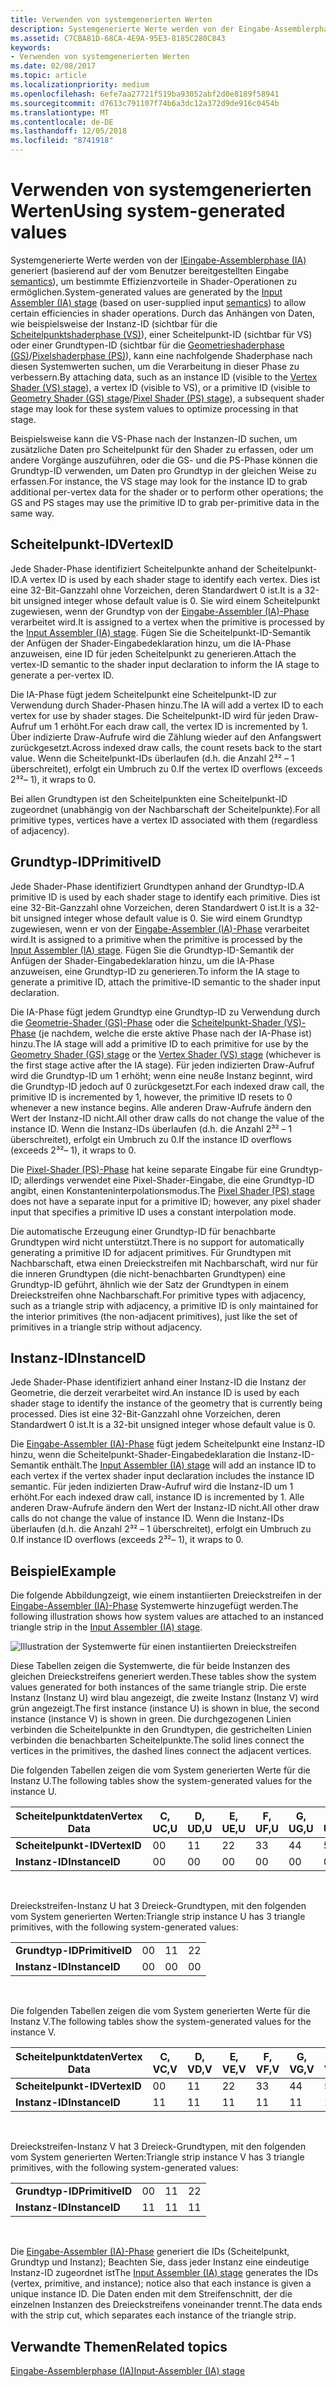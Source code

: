 ```yaml
---
title: Verwenden von systemgenerierten Werten
description: Systemgenerierte Werte werden von der Eingabe-Assemblerphase (IA) generiert (basierend auf der vom Benutzer bereitgestellten Eingabesemantik), um bestimmte Effizienzvorteile in Shader-Operationen zu ermöglichen.
ms.assetid: C7CBA81D-68CA-4E9A-95E3-8185C280C843
keywords:
- Verwenden von systemgenerierten Werten
ms.date: 02/08/2017
ms.topic: article
ms.localizationpriority: medium
ms.openlocfilehash: 6efe7aa27721f519ba93052abf2d0e8189f58941
ms.sourcegitcommit: d7613c791107f74b6a3dc12a372d9de916c0454b
ms.translationtype: MT
ms.contentlocale: de-DE
ms.lasthandoff: 12/05/2018
ms.locfileid: "8741918"
---
```

# <a name="span-iddirect3dconceptsusingsystem-generatedvaluesspanusing-system-generated-values"></a><span data-ttu-id="44a3b-104"><span id="direct3dconcepts.using_system-generated_values"></span>Verwenden von systemgenerierten Werten</span><span class="sxs-lookup"><span data-stu-id="44a3b-104"><span id="direct3dconcepts.using_system-generated_values"></span>Using system-generated values</span></span>


<span data-ttu-id="44a3b-105">Systemgenerierte Werte werden von der [IEingabe-Assemblerphase (IA)](input-assembler-stage--ia-.md) generiert (basierend auf der vom Benutzer bereitgestellten Eingabe [semantics](https://msdn.microsoft.com/library/windows/desktop/bb509647)), um bestimmte Effizienzvorteile in Shader-Operationen zu ermöglichen.</span><span class="sxs-lookup"><span data-stu-id="44a3b-105">System-generated values are generated by the [Input Assembler (IA) stage](input-assembler-stage--ia-.md) (based on user-supplied input [semantics](https://msdn.microsoft.com/library/windows/desktop/bb509647)) to allow certain efficiencies in shader operations.</span></span> <span data-ttu-id="44a3b-106">Durch das Anhängen von Daten, wie beispielsweise der Instanz-ID (sichtbar für die [Scheitelpunktshaderphase (VS)](vertex-shader-stage--vs-.md)), einer Scheitelpunkt-ID (sichtbar für VS) oder einer Grundtypen-ID (sichtbar für die [Geometrieshaderphase (GS)](geometry-shader-stage--gs-.md)/[Pixelshaderphase (PS)](pixel-shader-stage--ps-.md)), kann eine nachfolgende Shaderphase nach diesen Systemwerten suchen, um die Verarbeitung in dieser Phase zu verbessern.</span><span class="sxs-lookup"><span data-stu-id="44a3b-106">By attaching data, such as an instance ID (visible to the [Vertex Shader (VS) stage](vertex-shader-stage--vs-.md)), a vertex ID (visible to VS), or a primitive ID (visible to [Geometry Shader (GS) stage](geometry-shader-stage--gs-.md)/[Pixel Shader (PS) stage](pixel-shader-stage--ps-.md)), a subsequent shader stage may look for these system values to optimize processing in that stage.</span></span>

<span data-ttu-id="44a3b-107">Beispielsweise kann die VS-Phase nach der Instanzen-ID suchen, um zusätzliche Daten pro Scheitelpunkt für den Shader zu erfassen, oder um andere Vorgänge auszuführen, oder die GS- und die PS-Phase können die Grundtyp-ID verwenden, um Daten pro Grundtyp in der gleichen Weise zu erfassen.</span><span class="sxs-lookup"><span data-stu-id="44a3b-107">For instance, the VS stage may look for the instance ID to grab additional per-vertex data for the shader or to perform other operations; the GS and PS stages may use the primitive ID to grab per-primitive data in the same way.</span></span>

## <a name="span-idvertexidspanspan-idvertexidspanspan-idvertexidspanvertexid"></a><span data-ttu-id="44a3b-108"><span id="VertexID"></span><span id="vertexid"></span><span id="VERTEXID"></span>Scheitelpunkt-ID</span><span class="sxs-lookup"><span data-stu-id="44a3b-108"><span id="VertexID"></span><span id="vertexid"></span><span id="VERTEXID"></span>VertexID</span></span>


<span data-ttu-id="44a3b-109">Jede Shader-Phase identifiziert Scheitelpunkte anhand der Scheitelpunkt-ID.</span><span class="sxs-lookup"><span data-stu-id="44a3b-109">A vertex ID is used by each shader stage to identify each vertex.</span></span> <span data-ttu-id="44a3b-110">Dies ist eine 32-Bit-Ganzzahl ohne Vorzeichen, deren Standardwert 0 ist.</span><span class="sxs-lookup"><span data-stu-id="44a3b-110">It is a 32-bit unsigned integer whose default value is 0.</span></span> <span data-ttu-id="44a3b-111">Sie wird einem Scheitelpunkt zugewiesen, wenn der Grundtyp von der [Eingabe-Assembler (IA)-Phase](input-assembler-stage--ia-.md) verarbeitet wird.</span><span class="sxs-lookup"><span data-stu-id="44a3b-111">It is assigned to a vertex when the primitive is processed by the [Input Assembler (IA) stage](input-assembler-stage--ia-.md).</span></span> <span data-ttu-id="44a3b-112">Fügen Sie die Scheitelpunkt-ID-Semantik der Anfügen der Shader-Eingabedeklaration hinzu, um die IA-Phase anzuweisen, eine ID für jeden Scheitelpunkt zu generieren.</span><span class="sxs-lookup"><span data-stu-id="44a3b-112">Attach the vertex-ID semantic to the shader input declaration to inform the IA stage to generate a per-vertex ID.</span></span>

<span data-ttu-id="44a3b-113">Die IA-Phase fügt jedem Scheitelpunkt eine Scheitelpunkt-ID zur Verwendung durch Shader-Phasen hinzu.</span><span class="sxs-lookup"><span data-stu-id="44a3b-113">The IA will add a vertex ID to each vertex for use by shader stages.</span></span> <span data-ttu-id="44a3b-114">Die Scheitelpunkt-ID wird für jeden Draw-Aufruf um 1 erhöht.</span><span class="sxs-lookup"><span data-stu-id="44a3b-114">For each draw call, the vertex ID is incremented by 1.</span></span> <span data-ttu-id="44a3b-115">Über indizierte Draw-Aufrufe wird die Zählung wieder auf den Anfangswert zurückgesetzt.</span><span class="sxs-lookup"><span data-stu-id="44a3b-115">Across indexed draw calls, the count resets back to the start value.</span></span> <span data-ttu-id="44a3b-116">Wenn die Scheitelpunkt-IDs überlaufen (d.h. die Anzahl 2³² – 1 überschreitet), erfolgt ein Umbruch zu 0.</span><span class="sxs-lookup"><span data-stu-id="44a3b-116">If the vertex ID overflows (exceeds 2³²– 1), it wraps to 0.</span></span>

<span data-ttu-id="44a3b-117">Bei allen Grundtypen ist den Scheitelpunkten eine Scheitelpunkt-ID zugeordnet (unabhängig von der Nachbarschaft der Scheitelpunkte).</span><span class="sxs-lookup"><span data-stu-id="44a3b-117">For all primitive types, vertices have a vertex ID associated with them (regardless of adjacency).</span></span>

## <a name="span-idprimitiveidspanspan-idprimitiveidspanspan-idprimitiveidspanprimitiveid"></a><span data-ttu-id="44a3b-118"><span id="PrimitiveID"></span><span id="primitiveid"></span><span id="PRIMITIVEID"></span>Grundtyp-ID</span><span class="sxs-lookup"><span data-stu-id="44a3b-118"><span id="PrimitiveID"></span><span id="primitiveid"></span><span id="PRIMITIVEID"></span>PrimitiveID</span></span>


<span data-ttu-id="44a3b-119">Jede Shader-Phase identifiziert Grundtypen anhand der Grundtyp-ID.</span><span class="sxs-lookup"><span data-stu-id="44a3b-119">A primitive ID is used by each shader stage to identify each primitive.</span></span> <span data-ttu-id="44a3b-120">Dies ist eine 32-Bit-Ganzzahl ohne Vorzeichen, deren Standardwert 0 ist.</span><span class="sxs-lookup"><span data-stu-id="44a3b-120">It is a 32-bit unsigned integer whose default value is 0.</span></span> <span data-ttu-id="44a3b-121">Sie wird einem Grundtyp zugewiesen, wenn er von der [Eingabe-Assembler (IA)-Phase](input-assembler-stage--ia-.md) verarbeitet wird.</span><span class="sxs-lookup"><span data-stu-id="44a3b-121">It is assigned to a primitive when the primitive is processed by the [Input Assembler (IA) stage](input-assembler-stage--ia-.md).</span></span> <span data-ttu-id="44a3b-122">Fügen Sie die Grundtyp-ID-Semantik der Anfügen der Shader-Eingabedeklaration hinzu, um die IA-Phase anzuweisen, eine Grundtyp-ID zu generieren.</span><span class="sxs-lookup"><span data-stu-id="44a3b-122">To inform the IA stage to generate a primitive ID, attach the primitive-ID semantic to the shader input declaration.</span></span>

<span data-ttu-id="44a3b-123">Die IA-Phase fügt jedem Grundtyp eine Grundtyp-ID zu Verwendung durch die [Geometrie-Shader (GS)-Phase](geometry-shader-stage--gs-.md) oder die [Scheitelpunkt-Shader (VS)-Phase](vertex-shader-stage--vs-.md) (je nachdem, welche die erste aktive Phase nach der IA-Phase ist) hinzu.</span><span class="sxs-lookup"><span data-stu-id="44a3b-123">The IA stage will add a primitive ID to each primitive for use by the [Geometry Shader (GS) stage](geometry-shader-stage--gs-.md) or the [Vertex Shader (VS) stage](vertex-shader-stage--vs-.md) (whichever is the first stage active after the IA stage).</span></span> <span data-ttu-id="44a3b-124">Für jeden indizierten Draw-Aufruf wird die Grundtyp-ID um 1 erhöht; wenn eine neu8e Instanz beginnt, wird die Grundtyp-ID jedoch auf 0 zurückgesetzt.</span><span class="sxs-lookup"><span data-stu-id="44a3b-124">For each indexed draw call, the primitive ID is incremented by 1, however, the primitive ID resets to 0 whenever a new instance begins.</span></span> <span data-ttu-id="44a3b-125">Alle anderen Draw-Aufrufe ändern den Wert der Instanz-ID nicht.</span><span class="sxs-lookup"><span data-stu-id="44a3b-125">All other draw calls do not change the value of the instance ID.</span></span> <span data-ttu-id="44a3b-126">Wenn die Instanz-IDs überlaufen (d.h. die Anzahl 2³² – 1 überschreitet), erfolgt ein Umbruch zu 0.</span><span class="sxs-lookup"><span data-stu-id="44a3b-126">If the instance ID overflows (exceeds 2³²– 1), it wraps to 0.</span></span>

<span data-ttu-id="44a3b-127">Die [Pixel-Shader (PS)-Phase](pixel-shader-stage--ps-.md) hat keine separate Eingabe für eine Grundtyp-ID; allerdings verwendet eine Pixel-Shader-Eingabe, die eine Grundtyp-ID angibt, einen Konstanteninterpolationsmodus.</span><span class="sxs-lookup"><span data-stu-id="44a3b-127">The [Pixel Shader (PS) stage](pixel-shader-stage--ps-.md) does not have a separate input for a primitive ID; however, any pixel shader input that specifies a primitive ID uses a constant interpolation mode.</span></span>

<span data-ttu-id="44a3b-128">Die automatische Erzeugung einer Grundtyp-ID für benachbarte Grundtypen wird nicht unterstützt.</span><span class="sxs-lookup"><span data-stu-id="44a3b-128">There is no support for automatically generating a primitive ID for adjacent primitives.</span></span> <span data-ttu-id="44a3b-129">Für Grundtypen mit Nachbarschaft, etwa einen Dreieckstreifen mit Nachbarschaft, wird nur für die inneren Grundtypen (die nicht-benachbarten Grundtypen) eine Grundtyp-ID geführt, ähnlich wie der Satz der Grundtypen in einem Dreieckstreifen ohne Nachbarschaft.</span><span class="sxs-lookup"><span data-stu-id="44a3b-129">For primitive types with adjacency, such as a triangle strip with adjacency, a primitive ID is only maintained for the interior primitives (the non-adjacent primitives), just like the set of primitives in a triangle strip without adjacency.</span></span>

## <a name="span-idinstanceidspanspan-idinstanceidspanspan-idinstanceidspaninstanceid"></a><span data-ttu-id="44a3b-130"><span id="InstanceID"></span><span id="instanceid"></span><span id="INSTANCEID"></span>Instanz-ID</span><span class="sxs-lookup"><span data-stu-id="44a3b-130"><span id="InstanceID"></span><span id="instanceid"></span><span id="INSTANCEID"></span>InstanceID</span></span>


<span data-ttu-id="44a3b-131">Jede Shader-Phase identifiziert anhand einer Instanz-ID die Instanz der Geometrie, die derzeit verarbeitet wird.</span><span class="sxs-lookup"><span data-stu-id="44a3b-131">An instance ID is used by each shader stage to identify the instance of the geometry that is currently being processed.</span></span> <span data-ttu-id="44a3b-132">Dies ist eine 32-Bit-Ganzzahl ohne Vorzeichen, deren Standardwert 0 ist.</span><span class="sxs-lookup"><span data-stu-id="44a3b-132">It is a 32-bit unsigned integer whose default value is 0.</span></span>

<span data-ttu-id="44a3b-133">Die [Eingabe-Assembler (IA)-Phase](input-assembler-stage--ia-.md) fügt jedem Scheitelpunkt eine Instanz-ID hinzu, wenn die Scheitelpunkt-Shader-Eingabedeklaration die Instanz-ID-Semantik enthält.</span><span class="sxs-lookup"><span data-stu-id="44a3b-133">The [Input Assembler (IA) stage](input-assembler-stage--ia-.md) will add an instance ID to each vertex if the vertex shader input declaration includes the instance ID semantic.</span></span> <span data-ttu-id="44a3b-134">Für jeden indizierten Draw-Aufruf wird die Instanz-ID um 1 erhöht.</span><span class="sxs-lookup"><span data-stu-id="44a3b-134">For each indexed draw call, instance ID is incremented by 1.</span></span> <span data-ttu-id="44a3b-135">Alle anderen Draw-Aufrufe ändern den Wert der Instanz-ID nicht.</span><span class="sxs-lookup"><span data-stu-id="44a3b-135">All other draw calls do not change the value of instance ID.</span></span> <span data-ttu-id="44a3b-136">Wenn die Instanz-IDs überlaufen (d.h. die Anzahl 2³² – 1 überschreitet), erfolgt ein Umbruch zu 0.</span><span class="sxs-lookup"><span data-stu-id="44a3b-136">If instance ID overflows (exceeds 2³²– 1), it wraps to 0.</span></span>

## <a name="span-idexamplespanspan-idexamplespanspan-idexamplespanexample"></a><span data-ttu-id="44a3b-137"><span id="Example"></span><span id="example"></span><span id="EXAMPLE"></span>Beispiel</span><span class="sxs-lookup"><span data-stu-id="44a3b-137"><span id="Example"></span><span id="example"></span><span id="EXAMPLE"></span>Example</span></span>


<span data-ttu-id="44a3b-138">Die folgende Abbildungzeigt, wie einem instantiierten Dreieckstreifen in der [Eingabe-Assembler (IA)-Phase](input-assembler-stage--ia-.md) Systemwerte hinzugefügt werden.</span><span class="sxs-lookup"><span data-stu-id="44a3b-138">The following illustration shows how system values are attached to an instanced triangle strip in the [Input Assembler (IA) stage](input-assembler-stage--ia-.md).</span></span>

![Illustration der Systemwerte für einen instantiierten Dreieckstreifen](images/d3d10-ia-example.png)

<span data-ttu-id="44a3b-140">Diese Tabellen zeigen die Systemwerte, die für beide Instanzen des gleichen Dreieckstreifens generiert werden.</span><span class="sxs-lookup"><span data-stu-id="44a3b-140">These tables show the system values generated for both instances of the same triangle strip.</span></span> <span data-ttu-id="44a3b-141">Die erste Instanz (Instanz U) wird blau angezeigt, die zweite Instanz (Instanz V) wird grün angezeigt.</span><span class="sxs-lookup"><span data-stu-id="44a3b-141">The first instance (instance U) is shown in blue, the second instance (instance V) is shown in green.</span></span> <span data-ttu-id="44a3b-142">Die durchgezogenen Linien verbinden die Scheitelpunkte in den Grundtypen, die gestrichelten Linien verbinden die benachbarten Scheitelpunkte.</span><span class="sxs-lookup"><span data-stu-id="44a3b-142">The solid lines connect the vertices in the primitives, the dashed lines connect the adjacent vertices.</span></span>

<span data-ttu-id="44a3b-143">Die folgenden Tabellen zeigen die vom System generierten Werte für die Instanz U.</span><span class="sxs-lookup"><span data-stu-id="44a3b-143">The following tables show the system-generated values for the instance U.</span></span>

| <span data-ttu-id="44a3b-144">Scheitelpunktdaten</span><span class="sxs-lookup"><span data-stu-id="44a3b-144">Vertex Data</span></span>    | <span data-ttu-id="44a3b-145">C, U</span><span class="sxs-lookup"><span data-stu-id="44a3b-145">C,U</span></span> | <span data-ttu-id="44a3b-146">D, U</span><span class="sxs-lookup"><span data-stu-id="44a3b-146">D,U</span></span> | <span data-ttu-id="44a3b-147">E, U</span><span class="sxs-lookup"><span data-stu-id="44a3b-147">E,U</span></span> | <span data-ttu-id="44a3b-148">F, U</span><span class="sxs-lookup"><span data-stu-id="44a3b-148">F,U</span></span> | <span data-ttu-id="44a3b-149">G, U</span><span class="sxs-lookup"><span data-stu-id="44a3b-149">G,U</span></span> | <span data-ttu-id="44a3b-150">H, U</span><span class="sxs-lookup"><span data-stu-id="44a3b-150">H,U</span></span> | <span data-ttu-id="44a3b-151">I, U</span><span class="sxs-lookup"><span data-stu-id="44a3b-151">I,U</span></span> | <span data-ttu-id="44a3b-152">J, U</span><span class="sxs-lookup"><span data-stu-id="44a3b-152">J,U</span></span> | <span data-ttu-id="44a3b-153">K, U</span><span class="sxs-lookup"><span data-stu-id="44a3b-153">K,U</span></span> | <span data-ttu-id="44a3b-154">L, U</span><span class="sxs-lookup"><span data-stu-id="44a3b-154">L,U</span></span> |
|----------------|-----|-----|-----|-----|-----|-----|-----|-----|-----|-----|
| **<span data-ttu-id="44a3b-155">Scheitelpunkt-ID</span><span class="sxs-lookup"><span data-stu-id="44a3b-155">VertexID</span></span>**   | <span data-ttu-id="44a3b-156">0</span><span class="sxs-lookup"><span data-stu-id="44a3b-156">0</span></span>   | <span data-ttu-id="44a3b-157">1</span><span class="sxs-lookup"><span data-stu-id="44a3b-157">1</span></span>   | <span data-ttu-id="44a3b-158">2</span><span class="sxs-lookup"><span data-stu-id="44a3b-158">2</span></span>   | <span data-ttu-id="44a3b-159">3</span><span class="sxs-lookup"><span data-stu-id="44a3b-159">3</span></span>   | <span data-ttu-id="44a3b-160">4</span><span class="sxs-lookup"><span data-stu-id="44a3b-160">4</span></span>   | <span data-ttu-id="44a3b-161">5</span><span class="sxs-lookup"><span data-stu-id="44a3b-161">5</span></span>   | <span data-ttu-id="44a3b-162">6</span><span class="sxs-lookup"><span data-stu-id="44a3b-162">6</span></span>   | <span data-ttu-id="44a3b-163">7</span><span class="sxs-lookup"><span data-stu-id="44a3b-163">7</span></span>   | <span data-ttu-id="44a3b-164">8</span><span class="sxs-lookup"><span data-stu-id="44a3b-164">8</span></span>   | <span data-ttu-id="44a3b-165">9</span><span class="sxs-lookup"><span data-stu-id="44a3b-165">9</span></span>   |
| **<span data-ttu-id="44a3b-166">Instanz-ID</span><span class="sxs-lookup"><span data-stu-id="44a3b-166">InstanceID</span></span>** | <span data-ttu-id="44a3b-167">0</span><span class="sxs-lookup"><span data-stu-id="44a3b-167">0</span></span>   | <span data-ttu-id="44a3b-168">0</span><span class="sxs-lookup"><span data-stu-id="44a3b-168">0</span></span>   | <span data-ttu-id="44a3b-169">0</span><span class="sxs-lookup"><span data-stu-id="44a3b-169">0</span></span>   | <span data-ttu-id="44a3b-170">0</span><span class="sxs-lookup"><span data-stu-id="44a3b-170">0</span></span>   | <span data-ttu-id="44a3b-171">0</span><span class="sxs-lookup"><span data-stu-id="44a3b-171">0</span></span>   | <span data-ttu-id="44a3b-172">0</span><span class="sxs-lookup"><span data-stu-id="44a3b-172">0</span></span>   | <span data-ttu-id="44a3b-173">0</span><span class="sxs-lookup"><span data-stu-id="44a3b-173">0</span></span>   | <span data-ttu-id="44a3b-174">0</span><span class="sxs-lookup"><span data-stu-id="44a3b-174">0</span></span>   | <span data-ttu-id="44a3b-175">0</span><span class="sxs-lookup"><span data-stu-id="44a3b-175">0</span></span>   | <span data-ttu-id="44a3b-176">0</span><span class="sxs-lookup"><span data-stu-id="44a3b-176">0</span></span>   |

 

<span data-ttu-id="44a3b-177">Dreieckstreifen-Instanz U hat 3 Dreieck-Grundtypen, mit den folgenden vom System generierten Werten:</span><span class="sxs-lookup"><span data-stu-id="44a3b-177">Triangle strip instance U has 3 triangle primitives, with the following system-generated values:</span></span>

|                 |     |     |     |
|-----------------|-----|-----|-----|
| **<span data-ttu-id="44a3b-178">Grundtyp-ID</span><span class="sxs-lookup"><span data-stu-id="44a3b-178">PrimitiveID</span></span>** | <span data-ttu-id="44a3b-179">0</span><span class="sxs-lookup"><span data-stu-id="44a3b-179">0</span></span>   | <span data-ttu-id="44a3b-180">1</span><span class="sxs-lookup"><span data-stu-id="44a3b-180">1</span></span>   | <span data-ttu-id="44a3b-181">2</span><span class="sxs-lookup"><span data-stu-id="44a3b-181">2</span></span>   |
| **<span data-ttu-id="44a3b-182">Instanz-ID</span><span class="sxs-lookup"><span data-stu-id="44a3b-182">InstanceID</span></span>**  | <span data-ttu-id="44a3b-183">0</span><span class="sxs-lookup"><span data-stu-id="44a3b-183">0</span></span>   | <span data-ttu-id="44a3b-184">0</span><span class="sxs-lookup"><span data-stu-id="44a3b-184">0</span></span>   | <span data-ttu-id="44a3b-185">0</span><span class="sxs-lookup"><span data-stu-id="44a3b-185">0</span></span>   |

 

<span data-ttu-id="44a3b-186">Die folgenden Tabellen zeigen die vom System generierten Werte für die Instanz V.</span><span class="sxs-lookup"><span data-stu-id="44a3b-186">The following tables show the system-generated values for the instance V.</span></span>

| <span data-ttu-id="44a3b-187">Scheitelpunktdaten</span><span class="sxs-lookup"><span data-stu-id="44a3b-187">Vertex Data</span></span>    | <span data-ttu-id="44a3b-188">C, V</span><span class="sxs-lookup"><span data-stu-id="44a3b-188">C,V</span></span> | <span data-ttu-id="44a3b-189">D, V</span><span class="sxs-lookup"><span data-stu-id="44a3b-189">D,V</span></span> | <span data-ttu-id="44a3b-190">E, V</span><span class="sxs-lookup"><span data-stu-id="44a3b-190">E,V</span></span> | <span data-ttu-id="44a3b-191">F, V</span><span class="sxs-lookup"><span data-stu-id="44a3b-191">F,V</span></span> | <span data-ttu-id="44a3b-192">G, V</span><span class="sxs-lookup"><span data-stu-id="44a3b-192">G,V</span></span> | <span data-ttu-id="44a3b-193">H, V</span><span class="sxs-lookup"><span data-stu-id="44a3b-193">H,V</span></span> | <span data-ttu-id="44a3b-194">I, V</span><span class="sxs-lookup"><span data-stu-id="44a3b-194">I,V</span></span> | <span data-ttu-id="44a3b-195">J, V</span><span class="sxs-lookup"><span data-stu-id="44a3b-195">J,V</span></span> | <span data-ttu-id="44a3b-196">K, V</span><span class="sxs-lookup"><span data-stu-id="44a3b-196">K,V</span></span> | <span data-ttu-id="44a3b-197">L, V</span><span class="sxs-lookup"><span data-stu-id="44a3b-197">L,V</span></span> |
|----------------|-----|-----|-----|-----|-----|-----|-----|-----|-----|-----|
| **<span data-ttu-id="44a3b-198">Scheitelpunkt-ID</span><span class="sxs-lookup"><span data-stu-id="44a3b-198">VertexID</span></span>**   | <span data-ttu-id="44a3b-199">0</span><span class="sxs-lookup"><span data-stu-id="44a3b-199">0</span></span>   | <span data-ttu-id="44a3b-200">1</span><span class="sxs-lookup"><span data-stu-id="44a3b-200">1</span></span>   | <span data-ttu-id="44a3b-201">2</span><span class="sxs-lookup"><span data-stu-id="44a3b-201">2</span></span>   | <span data-ttu-id="44a3b-202">3</span><span class="sxs-lookup"><span data-stu-id="44a3b-202">3</span></span>   | <span data-ttu-id="44a3b-203">4</span><span class="sxs-lookup"><span data-stu-id="44a3b-203">4</span></span>   | <span data-ttu-id="44a3b-204">5</span><span class="sxs-lookup"><span data-stu-id="44a3b-204">5</span></span>   | <span data-ttu-id="44a3b-205">6</span><span class="sxs-lookup"><span data-stu-id="44a3b-205">6</span></span>   | <span data-ttu-id="44a3b-206">7</span><span class="sxs-lookup"><span data-stu-id="44a3b-206">7</span></span>   | <span data-ttu-id="44a3b-207">8</span><span class="sxs-lookup"><span data-stu-id="44a3b-207">8</span></span>   | <span data-ttu-id="44a3b-208">9</span><span class="sxs-lookup"><span data-stu-id="44a3b-208">9</span></span>   |
| **<span data-ttu-id="44a3b-209">Instanz-ID</span><span class="sxs-lookup"><span data-stu-id="44a3b-209">InstanceID</span></span>** | <span data-ttu-id="44a3b-210">1</span><span class="sxs-lookup"><span data-stu-id="44a3b-210">1</span></span>   | <span data-ttu-id="44a3b-211">1</span><span class="sxs-lookup"><span data-stu-id="44a3b-211">1</span></span>   | <span data-ttu-id="44a3b-212">1</span><span class="sxs-lookup"><span data-stu-id="44a3b-212">1</span></span>   | <span data-ttu-id="44a3b-213">1</span><span class="sxs-lookup"><span data-stu-id="44a3b-213">1</span></span>   | <span data-ttu-id="44a3b-214">1</span><span class="sxs-lookup"><span data-stu-id="44a3b-214">1</span></span>   | <span data-ttu-id="44a3b-215">1</span><span class="sxs-lookup"><span data-stu-id="44a3b-215">1</span></span>   | <span data-ttu-id="44a3b-216">1</span><span class="sxs-lookup"><span data-stu-id="44a3b-216">1</span></span>   | <span data-ttu-id="44a3b-217">1</span><span class="sxs-lookup"><span data-stu-id="44a3b-217">1</span></span>   | <span data-ttu-id="44a3b-218">1</span><span class="sxs-lookup"><span data-stu-id="44a3b-218">1</span></span>   | <span data-ttu-id="44a3b-219">1</span><span class="sxs-lookup"><span data-stu-id="44a3b-219">1</span></span>   |

 

<span data-ttu-id="44a3b-220">Dreieckstreifen-Instanz V hat 3 Dreieck-Grundtypen, mit den folgenden vom System generierten Werten:</span><span class="sxs-lookup"><span data-stu-id="44a3b-220">Triangle strip instance V has 3 triangle primitives, with the following system-generated values:</span></span>

|                 |     |     |     |
|-----------------|-----|-----|-----|
| **<span data-ttu-id="44a3b-221">Grundtyp-ID</span><span class="sxs-lookup"><span data-stu-id="44a3b-221">PrimitiveID</span></span>** | <span data-ttu-id="44a3b-222">0</span><span class="sxs-lookup"><span data-stu-id="44a3b-222">0</span></span>   | <span data-ttu-id="44a3b-223">1</span><span class="sxs-lookup"><span data-stu-id="44a3b-223">1</span></span>   | <span data-ttu-id="44a3b-224">2</span><span class="sxs-lookup"><span data-stu-id="44a3b-224">2</span></span>   |
| **<span data-ttu-id="44a3b-225">Instanz-ID</span><span class="sxs-lookup"><span data-stu-id="44a3b-225">InstanceID</span></span>**  | <span data-ttu-id="44a3b-226">1</span><span class="sxs-lookup"><span data-stu-id="44a3b-226">1</span></span>   | <span data-ttu-id="44a3b-227">1</span><span class="sxs-lookup"><span data-stu-id="44a3b-227">1</span></span>   | <span data-ttu-id="44a3b-228">1</span><span class="sxs-lookup"><span data-stu-id="44a3b-228">1</span></span>   |

 

<span data-ttu-id="44a3b-229">Die [Eingabe-Assembler (IA)-Phase](input-assembler-stage--ia-.md) generiert die IDs (Scheitelpunkt, Grundtyp und Instanz); Beachten Sie, dass jeder Instanz eine eindeutige Instanz-ID zugeordnet ist</span><span class="sxs-lookup"><span data-stu-id="44a3b-229">The [Input Assembler (IA) stage](input-assembler-stage--ia-.md) generates the IDs (vertex, primitive, and instance); notice also that each instance is given a unique instance ID.</span></span> <span data-ttu-id="44a3b-230">Die Daten enden mit dem Streifenschnitt, der die einzelnen Instanzen des Dreieckstreifens voneinander trennt.</span><span class="sxs-lookup"><span data-stu-id="44a3b-230">The data ends with the strip cut, which separates each instance of the triangle strip.</span></span>

## <a name="span-idrelated-topicsspanrelated-topics"></a><span data-ttu-id="44a3b-231"><span id="related-topics"></span>Verwandte Themen</span><span class="sxs-lookup"><span data-stu-id="44a3b-231"><span id="related-topics"></span>Related topics</span></span>


[<span data-ttu-id="44a3b-232">Eingabe-Assemblerphase (IA)</span><span class="sxs-lookup"><span data-stu-id="44a3b-232">Input-Assembler (IA) stage</span></span>](input-assembler-stage--ia-.md)

 

 




